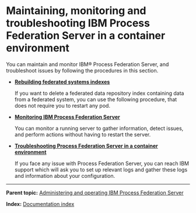 # Maintaining, monitoring and troubleshooting IBM Process Federation Server in a container environment

You can maintain and monitor IBM® Process Federation Server, and troubleshoot issues by following the procedures in this section.

* **[Rebuilding federated systems indexes](./Rebuilding-indexes.md)**

  If you want to delete a federated data repository index containing data from a federated system, you can use the following procedure, that does not require you to restart any pod.

* **[Monitoring IBM Process Federation Server](./Monitoring-PFS.md)**

  You can monitor a running server to gather information, detect issues, and perform actions without having to restart the server.
  
* **[Troubleshooting Process Federation Server in a container environment](./Troubleshooting-PFS.md)**

  If you face any issue with Process Federation Server, you can reach IBM support which will ask you to set up relevant logs and gather these logs and information about your configuration.

---

**Parent topic:** [Administering and operating IBM Process Federation Server](../README.md)

**Index:** [Documentation index](../README.md#documentation-index)
